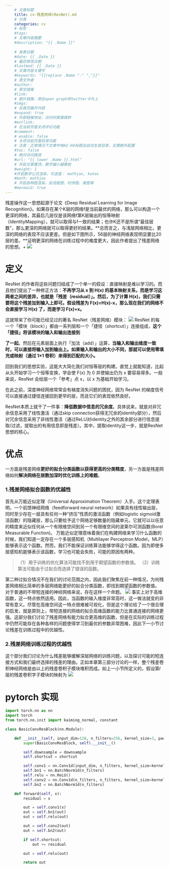 ```yaml
---
    # 文章标题
    title: cv-残差网络(ResNet).md
    # 分类
    categories: cv
    # 标签
    #tags:
    # 文章内容摘要
    #description: "{{ .Name }}"
    
    # 发表日期
    #date: {{ .Date }}
    # 最后修改日期
    #lastmod: {{ .Date }}
    # 文章内容关键字
    #keywords: "{{replace .Name "-" ","}}"
    # 原文作者
    #author:
    # 原文链接
    #link:
    # 图片链接，用在open graph和twitter卡片上
    #imgs:
    # 在首页展开内容
    #expand: true
    # 外部链接地址，访问时直接跳转
    #extlink:
    # 在当前页面关闭评论功能
    #comment:
    # enable: false
    # 关闭当前页面目录功能
    # 注意：正常情况下文章中有H2-H4标题会自动生成目录，无需额外配置
    #toc: false
    # 绝对访问路径
    #url: "{{ lower .Name }}.html"
    # 开启文章置顶，数字越小越靠前
    #weight: 1
    #开启数学公式渲染，可选值： mathjax, katex
    #math: mathjax
    # 开启各种图渲染，如流程图、时序图、类图等
    #mermaid: true
--- 
```





残差操作这一思想起源于论文《Deep Residual Learning for Image Recognition》。如果存在某个K层的网络f是当前最优的网络，那么可以构造一个更深的网络，其最后几层仅是该网络f第K层输出的恒等映射（IdentityMapping），就可以取得与f一致的结果；也许K还不是所谓“最佳层数”，那么更深的网络就可以取得更好的结果。**总而言之，与浅层网络相比，更深的网络的表现不应该更差。但是如下图所示，56层的神经网络表现明显要比20层的差。**证明更深的网络在训练过程中的难度更大，因此作者提出了残差网络的思想。+
![](https://upload-images.jianshu.io/upload_images/18339009-40d2301f5b154d36.png?imageMogr2/auto-orient/strip%7CimageView2/2/w/1240)
# 定义
ResNet 的作者将这些问题归结成了一个单一的假设：直接映射是难以学习的。而且他们提出了一种修正方法：**不再学习从 x 到 H(x) 的基本映射关系，而是学习这两者之间的差异，也就是「残差（residual）」。然后，为了计算 H(x)，我们只需要将这个残差加到输入上即可。假设残差为 F(x)=H(x)-x，那么现在我们的网络不会直接学习 H(x) 了，而是学习 F(x)+x。**

这就带来了你可能已经见过的著名 ResNet（残差网络）模块：
![](https://upload-images.jianshu.io/upload_images/18339009-03922f431c7b16de.png?imageMogr2/auto-orient/strip%7CimageView2/2/w/1240)
ResNet 的每一个「模块（block）」都由一系列层和一个「捷径（shortcut）」连接组成，**这个「捷径」将该模块的输入和输出连接到**

**了一起**。然后在元素层面上执行「加法（add）」运算，**当输入和输出维度一致时，可以直接将输入加到输出上。如果输入和输出的大小不同，那就可以使用零填充或映射（通过 1×1 卷积）来得到匹配的大小。**



回到我们的思想实验，这能大大简化我们对恒等层的构建。直觉上就能知道，比起从头开始学习一个恒等变换，学会使 F(x) 为 0 并使输出仍为 x 要容易得多。一般来说，ResNet 会给层一个「参考」点 x，以 x 为基础开始学习。

在此之前，深度神经网络常常会有梯度消失问题的困扰，因为 ResNet 的梯度信号可以直接通过捷径连接回到更早的层，而且它们的表现依然良好。

ResNet本质上就干了一件事：**降低数据中信息的冗余度**。具体说来，就是对非冗余信息采用了线性激活（通过skip connection获得无冗余的identity部分），然后对冗余信息采用了非线性激活（通过ReLU对identity之外的其余部分进行信息提取/过滤，提取出的有用信息即是残差）。其中，提取identity这一步，就是ResNet思想的核心。

# 优点
一方面是残差网络**更好的拟合分类函数以获得更高的分类精度**，另一方面是残差网络如何**解决网络在层数加深时优化训练上的难题**。
### 1.残差网络拟合函数的优越性
首先从万能近似定理（Universal Approximation Theorem）入手。这个定理表明，一个前馈神经网络（feedforward neural network）如果具有线性输出层，同时至少存在一层具有任何一种“挤压”性质的激活函数（例如logistic sigmoid激活函数）的隐藏层，那么只要给予这个网络足够数量的隐藏单元，它就可以以任意的精度来近似任何从一个有限维空间到另一个有限维空间的波莱尔可测函数(Borel Measurable Function)。
万能近似定理意味着我们在构建网络来学习什么函数的时候，我们知道一定存在一个多层感知机（Multilayer Perceptron Model，MLP）能够表示这个函数。然而，我们不能保证训练算法能够学得这个函数。因为即使多层感知机能够表示该函数，学习也可能会失败，可能的原因有两种。

>（1）用于训练的优化算法可能找不到用于期望函数的参数值。
（2）训练算法可能由于过拟合而选择了错误的函数。

第二种过拟合情况不在我们的讨论范围之内，因此我们聚焦在前一种情况，为何残差网络相比简单的多层网络能更好的拟合分类函数，即找到期望函数的参数值。
对于普通的不带短连接的神经网络来说，存在这样一个命题。
![](https://upload-images.jianshu.io/upload_images/18339009-d84f3f0f274ffe51.png?imageMogr2/auto-orient/strip%7CimageView2/2/w/1240)
事实上对于高维函数，这一特点依然适用。因此，当函数的输入维度非常高时，这一做法就变的非常有意义。尽管在高维空间这一特点很难被可视化，但是这个理论给了一个很合理的启发，就是原则上，带短连接的网络的拟合高维函数的能力比普通连接的网络更强。这部分我们讨论了残差网络有能力拟合更高维的函数，但是在实际的训练过程中仍然可能存在各种各样的问题使得学习到最优的参数非常困难，因此下一小节讨论残差在训练过程中的优越性。

### 2.残差网络训练过程的优越性

这个部分我们讨论为什么残差能够缓解深层网络的训练问题，以及探讨可能的短连接方式和我们最终选择的残差的理由。正如本章第三部分讨论的一样，整个残差卷积神经网络是由以上的残差卷积子模块堆积而成。如上一小节所定义的，假设第$l$层的残差卷积字子模块的映射为
![](https://upload-images.jianshu.io/upload_images/18339009-44651ee6bd351bdf.png?imageMogr2/auto-orient/strip%7CimageView2/2/w/1240)

# pytorch 实现
```python
import torch.nn as nn
import torch
from torch.nn.init import kaiming_normal, constant

class BasicConvResBlock(nn.Module):

    def __init__(self, input_dim=128, n_filters=256, kernel_size=3, padding=1, stride=1, shortcut=False, downsample=None):
        super(BasicConvResBlock, self).__init__()

        self.downsample = downsample
        self.shortcut = shortcut

        self.conv1 = nn.Conv1d(input_dim, n_filters, kernel_size=kernel_size, padding=padding, stride=stride)
        self.bn1 = nn.BatchNorm1d(n_filters)
        self.relu = nn.ReLU()
        self.conv2 = nn.Conv1d(n_filters, n_filters, kernel_size=kernel_size, padding=padding, stride=stride)
        self.bn2 = nn.BatchNorm1d(n_filters)

    def forward(self, x):
        residual = x

        out = self.conv1(x)
        out = self.bn1(out)
        out = self.relu(out)

        out = self.conv2(out)
        out = self.bn2(out)

        if self.shortcut:
            out += residual

        out = self.relu(out)

        return out

```

